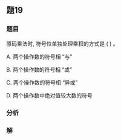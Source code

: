 ## 题19
### 题目
原码乘法时, 符号位单独处理乘积的方式是 ( ) 。

A. 两个操作数的符号相 “与”

B. 两个操作数的符号相 “或”

C. 两个操作数的符号相 “异或”

D. 两个操作数中绝对值较大数的符号
### 分析

### 解